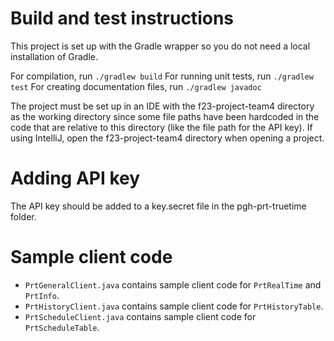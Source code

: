 # Build and test instructions
This project is set up with the Gradle wrapper so you do not need a local installation of Gradle.

For compilation, run `./gradlew build`
For running unit tests, run `./gradlew test`
For creating documentation files, run `./gradlew javadoc`

The project must be set up in an IDE with the f23-project-team4 directory as the working directory since some file paths
have been hardcoded in the code that are relative to this directory (like the file path for the API key). If using 
IntelliJ, open the f23-project-team4 directory when opening a project.

# Adding API key
The API key should be added to a key.secret file in the pgh-prt-truetime folder.

# Sample client code
- `PrtGeneralClient.java` contains sample client code for `PrtRealTime` and `PrtInfo`.
- `PrtHistoryClient.java` contains sample client code for `PrtHistoryTable`.
- `PrtScheduleClient.java` contains sample client code for `PrtScheduleTable`.

